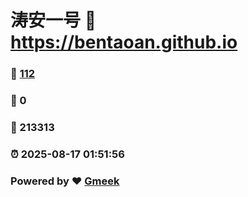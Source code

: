 # 涛安一号 :link: https://bentaoan.github.io 
### :page_facing_up: [112](https://bentaoan.github.io/tag.html) 
### :speech_balloon: 0 
### :hibiscus: 213313 
### :alarm_clock: 2025-08-17 01:51:56 
### Powered by :heart: [Gmeek](https://github.com/Meekdai/Gmeek)
